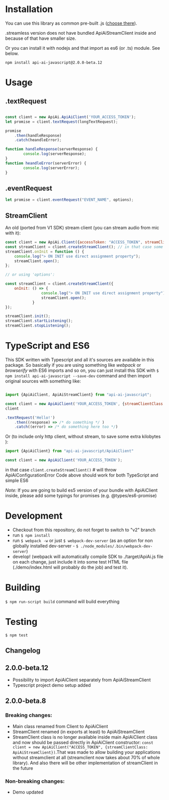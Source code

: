 # Installation

You can use this library as common pre-built .js ([choose there](target)).

.streamless version does not have bundled ApiAiStreamClient inside and because of that have smaller size.

Or you can install it with nodejs and that import as es6 (or .ts) module. See below. 

`npm install api-ai-javascript@2.0.0-beta.12`


# Usage

## .textRequest

```javascript

const client = new ApiAi.ApiAiClient('YOUR_ACCESS_TOKEN');
let promise = client.textRequest(longTextRequest);

promise
    .then(handleResponse)
    .catch(heandleError);

function handleResponse(serverResponse) {
        console.log(serverResponse);
}
function heandleError(serverError) {
        console.log(serverError);
}
```

## .eventRequest

```javascript
let promise = client.eventRequest("EVENT_NAME", options);
```

## StreamClient

An old (ported from V1 SDK) stream client (you can stream audio from mic with it):

```javascript
const client = new ApiAi.Client({accessToken: "ACCESS_TOKEN", streamClientClass: ApiAi.ApiAiStreamClient});
const streamClient = client.createStreamClient(); // in that case some default settings will be applied
streamClient.onInit = function () {
    console.log("> ON INIT use direct assignment property");
    streamClient.open();
};

// or using 'options': 

const streamClient = client.createStreamClient({
    onInit: () => {
                console.log("> ON INIT use direct assignment property");
                streamClient.open();
            }
});

streamClient.init();
streamClient.startListening();
streamClient.stopListening();
```

# TypeScript and ES6

This SDK written with Typescript and all it's sources are available in this package. So basically if you are using something like *webpack* or *browserify* with ES6 imports and so on, you can just install this SDK with `$ npm install api-ai-javascript --save-dev` command and then import original sources with something like:

```javascript

import {ApiAiClient, ApiAiStreamClient} from "api-ai-javascript";

const client = new ApiAiClient('YOUR_ACCESS_TOKEN', {streamClientClass: ApiAiStreamClient});
client

.textRequest('Hello!')
    .then((response) => /* do something */ )
    .catch((error) => /* do something here too */)

```

Or (to include only http client, without stream, to save some extra kilobytes ): 

```javascript
import {ApiAiClient} from "api-ai-javascript/ApiAiClient"

const client = new ApiAiClient('YOUR_ACCESS_TOKEN');

```

in that case `client.createStreamClient()` # will throw ApiAiConfigurationError
Code above should work for both TypeScript and simple ES6

*Note:* If you are going to build es5 version of your bundle with ApiAiClient inside, please add some typings for promises (e.g. @types/es6-promise)

# Development

* Checkout from this repository, do not forget to switch to "v2" branch
* run `$ npm install`
* run `$ webpack -w` or just `$ webpack-dev-server` (as an option for non globally installed dev-server - `$ ./node_modules/.bin/webpack-dev-server`)
* develop! (webpack will automatically compile SDK to ./target/ApiAi.js file on each change, just include it into some test HTML file (./demo/index.html will probably do the job) and test it).

# Building

`$ npm run-script build` command will build everything

# Testing

`$ npm test`

## Changelog

## 2.0.0-beta.12

* Possibility to import ApiAiClient separately from ApiAiStreamClient 
* Typescript project demo setup added 

## 2.0.0-beta.8
### Breaking changes:
* Main class renamed from Client to ApiAiClient
* StreamClient renamed (in exports at least) to ApiAiStreamClient
* StreamClient class is no longer available inside main ApiAiClient class and now should be passed directly in ApiAiClient constructor: `const client = new ApiAiClient("ACCESS_TOKEN", {streamClientClass: ApiAiStreamClient})`.That was made to allow building your applications without streamclient at all (streamclient now takes about 70% of whole library). And also there will be other implementation of streamClient in the future

### Non-breaking changes:
* Demo updated

